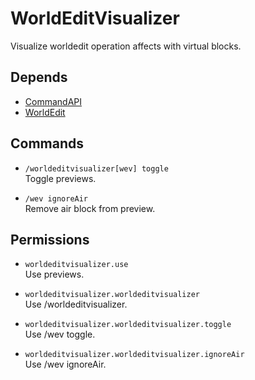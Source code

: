 # WorldEditVisualizer
Visualize worldedit operation affects with virtual blocks.

## Depends
* [CommandAPI](https://www.spigotmc.org/resources/api-commandapi-1-13-1-19-2.62353/)
* [WorldEdit](https://dev.bukkit.org/projects/worldedit)

## Commands

* `/worldeditvisualizer[wev] toggle`  
Toggle previews.

* `/wev ignoreAir`  
Remove air block from preview.

## Permissions

* `worldeditvisualizer.use`  
Use previews.

* `worldeditvisualizer.worldeditvisualizer`  
Use /worldeditvisualizer.

* `worldeditvisualizer.worldeditvisualizer.toggle`  
Use /wev toggle.

* `worldeditvisualizer.worldeditvisualizer.ignoreAir`  
Use /wev ignoreAir.
